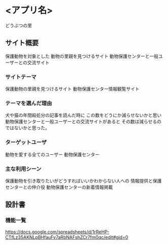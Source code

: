 # <アプリ名>
どうぶつの里

## サイト概要
保護動物を対象とした
動物の里親を見つけるサイト
動物保護センターと一般ユーザーとの交流サイト

### サイトテーマ
保護動物の里親を見つけるサイト
動物保護センター情報観覧サイト

### テーマを選んだ理由
犬や猫の年間殺処分の記事を読んだ時に
この数をどうにか減らせないかと思い
動物保護センターと一般ユーザーとの交流サイトがあると
その数は減らせるのではないかと思った。

### ターゲットユーザ
動物を愛する全てのユーザー
動物保護センター

### 主な利用シーン
保護動物を引き取りたいがどうすればいいかわからない人への
情報提供と保護センターとの仲介役
動物保護センターの新着情報掲載

## 設計書

### 機能一覧
https://docs.google.com/spreadsheets/d/1rReHP-CTfLz35AKNLpBHfauFv7aRbNAFshZCr7fm0qc/edit#gid=0


